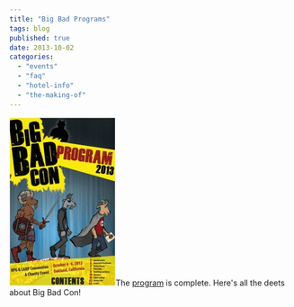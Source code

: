 ```yaml
---
title: "Big Bad Programs"
tags: blog
published: true
date: 2013-10-02
categories: 
  - "events"
  - "faq"
  - "hotel-info"
  - "the-making-of"
---
```


[![BigBadConProgramCover2013](/images/BigBadConProgramCover2013-189x300.jpg)](/images/BigBadProgram2013.pdf)The [program](/images/BigBadProgram2013.pdf) is complete. Here's all the deets about Big Bad Con!
